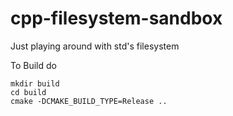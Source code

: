 # cpp-filesystem-sandbox
Just playing around with std's filesystem

To Build do

```
mkdir build
cd build
cmake -DCMAKE_BUILD_TYPE=Release ..
```
